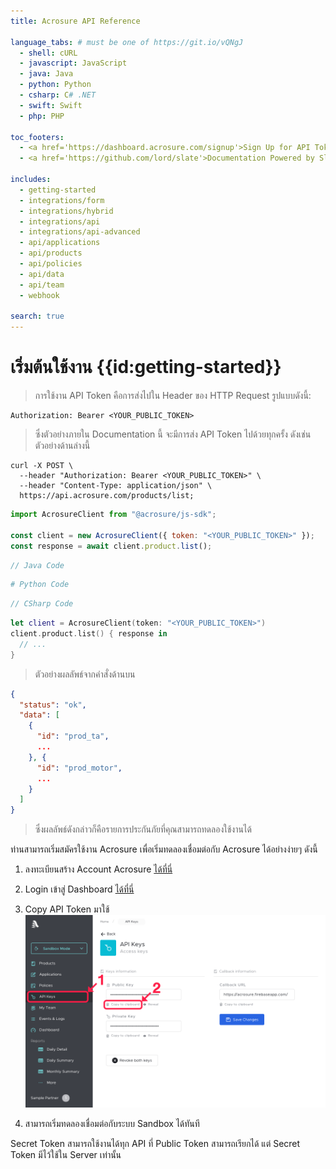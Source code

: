 ```yaml
---
title: Acrosure API Reference

language_tabs: # must be one of https://git.io/vQNgJ
  - shell: cURL
  - javascript: JavaScript
  - java: Java
  - python: Python
  - csharp: C# .NET
  - swift: Swift
  - php: PHP

toc_footers:
  - <a href='https://dashboard.acrosure.com/signup'>Sign Up for API Token</a>
  - <a href='https://github.com/lord/slate'>Documentation Powered by Slate</a>

includes:
  - getting-started
  - integrations/form
  - integrations/hybrid
  - integrations/api
  - integrations/api-advanced
  - api/applications
  - api/products
  - api/policies
  - api/data
  - api/team
  - webhook

search: true
---
```


# เริ่มต้นใช้งาน {{id:getting-started}}

> การใช้งาน API Token คือการส่งไปใน Header ของ HTTP Request รูปแบบดังนี้:

```
Authorization: Bearer <YOUR_PUBLIC_TOKEN>
```

> ซึ่งตัวอย่างภายใน Documentation นี้ จะมีการส่ง API Token ไปด้วยทุกครั้ง ดังเช่นตัวอย่างด้านล่างนี้

```shell
curl -X POST \
  --header "Authorization: Bearer <YOUR_PUBLIC_TOKEN>" \
  --header "Content-Type: application/json" \
  https://api.acrosure.com/products/list;
```

```javascript
import AcrosureClient from "@acrosure/js-sdk";

const client = new AcrosureClient({ token: "<YOUR_PUBLIC_TOKEN>" });
const response = await client.product.list();
```

```java
// Java Code
```

```python
# Python Code
```

```csharp
// CSharp Code
```

```swift
let client = AcrosureClient(token: "<YOUR_PUBLIC_TOKEN>")
client.product.list() { response in
  // ...
}
```

> ตัวอย่างผลลัพธ์จากคำสั่งด้านบน

```json
{
  "status": "ok",
  "data": [
    {
      "id": "prod_ta",
      ...
    }, {
      "id": "prod_motor",
      ...
    }
  ]
}
```

> ซึ่งผลลัพธ์ดังกล่าวก็คือรายการประกันภัยที่คุณสามารถทดลองใช้งานได้

ท่านสามารถเริ่มสมัครใช้งาน Acrosure เพื่อเริ่มทดลองเชื่อมต่อกับ Acrosure ได้อย่างง่ายๆ ดังนี้

1. ลงทะเบียนสร้าง Account Acrosure <a href="https://dashboard.acrosure.com/signup" target="_blank">ได้ที่นี่</a>

2. Login เข้าสู่ Dashboard <a href="https://dashboard.acrosure.com/login" target="_blank">ได้ที่นี่</a>

3. Copy API Token มาใช้
   ![Copy API Token](./images/getting-api-key.png)
4. สามารถเริ่มทดลองเชื่อมต่อกับระบบ Sandbox ได้ทันที

<aside class="notice">
Secret Token สามารถใช้งานได้ทุก API ที่ Public Token สามารถเรียกได้ แต่ Secret Token มีไว้ใช้ใน Server เท่านั้น
</aside>
